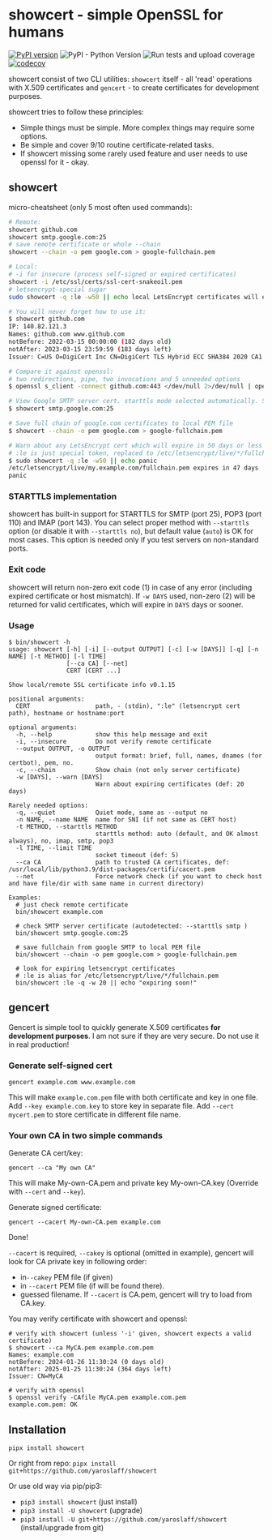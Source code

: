 # showcert - simple OpenSSL for humans

[![PyPI version](https://badge.fury.io/py/showcert.svg)](https://badge.fury.io/py/showcert)
![PyPI - Python Version](https://img.shields.io/pypi/pyversions/showcert)
![Run tests and upload coverage](https://github.com/yaroslaff/showcert/actions/workflows/main.yml/badge.svg)
[![codecov](https://codecov.io/github/yaroslaff/showcert/graph/badge.svg?token=VOACSID3PP)](https://codecov.io/github/yaroslaff/showcert)

showcert consist of two CLI utilities: `showcert` itself - all 'read' operations with X.509 certificates and `gencert` - to create certificates for development purposes.

showcert tries to follow these principles:
- Simple things must be simple. More complex things may require some options. 
- Be simple and cover 9/10 routine certificate-related tasks.
- If showcert missing some rarely used feature and user needs to use openssl for it - okay.


## showcert
micro-cheatsheet (only 5 most often used commands):
~~~bash
# Remote:
showcert github.com
showcert smtp.google.com:25
# save remote certificate or whole --chain
showcert --chain -o pem google.com > google-fullchain.pem

# Local:
# -i for insecure (process self-signed or expired certificates)
showcert -i /etc/ssl/certs/ssl-cert-snakeoil.pem
# letsencrypt-special sugar
sudo showcert -q :le -w50 || echo local LetsEncrypt certificates will expire in less then 50 days
~~~

~~~bash
# You will never forget how to use it:
$ showcert github.com
IP: 140.82.121.3
Names: github.com www.github.com
notBefore: 2022-03-15 00:00:00 (182 days old)
notAfter: 2023-03-15 23:59:59 (183 days left)
Issuer: C=US O=DigiCert Inc CN=DigiCert TLS Hybrid ECC SHA384 2020 CA1

# Compare it against openssl:
# two redirections, pipe, two invocations and 5 unneeded options
$ openssl s_client -connect github.com:443 </dev/null 2>/dev/null | openssl x509 -inform pem -text

# View Google SMTP server cert. starttls mode selected automatically. Same for POP3/IMAP and any simple TLS service
$ showcert smtp.google.com:25

# Save full chain of google.com certificates to local PEM file
$ showcert --chain -o pem google.com > google-fullchain.pem

# Warn about any LetsEncrypt cert which will expire in 50 days or less
# :le is just special token, replaced to /etc/letsencrypt/live/*/fullchain.pem
$ sudo showcert -q :le -w50 || echo panic
/etc/letsencrypt/live/my.example.com/fullchain.pem expires in 47 days
panic
~~~

### STARTTLS implementation
showcert has built-in support for STARTTLS for SMTP (port 25), POP3 (port 110) and IMAP (port 143). You can select proper method with `--starttls` option (or disable it with `--starttls no`), but default value (`auto`) is OK for most cases. This option is needed only if you test servers on non-standard ports.

### Exit code
showcert will return non-zero exit code (1) in case of any error (including expired certificate or host mismatch).
If `-w DAYS` used, non-zero (2) will be returned for valid certificates, which will expire in `DAYS` days or sooner.

### Usage

~~~shell
$ bin/showcert -h
usage: showcert [-h] [-i] [--output OUTPUT] [-c] [-w [DAYS]] [-q] [-n NAME] [-t METHOD] [-l TIME]
                [--ca CA] [--net]
                CERT [CERT ...]

Show local/remote SSL certificate info v0.1.15

positional arguments:
  CERT                  path, - (stdin), ":le" (letsencrypt cert path), hostname or hostname:port

optional arguments:
  -h, --help            show this help message and exit
  -i, --insecure        Do not verify remote certificate
  --output OUTPUT, -o OUTPUT
                        output format: brief, full, names, dnames (for certbot), pem, no.
  -c, --chain           Show chain (not only server certificate)
  -w [DAYS], --warn [DAYS]
                        Warn about expiring certificates (def: 20 days)

Rarely needed options:
  -q, --quiet           Quiet mode, same as --output no
  -n NAME, --name NAME  name for SNI (if not same as CERT host)
  -t METHOD, --starttls METHOD
                        starttls method: auto (default, and OK almost always), no, imap, smtp, pop3
  -l TIME, --limit TIME
                        socket timeout (def: 5)
  --ca CA               path to trusted CA certificates, def: /usr/local/lib/python3.9/dist-packages/certifi/cacert.pem
  --net                 Force network check (if you want to check host and have file/dir with same name in current directory)

Examples:  
  # just check remote certificate
  bin/showcert example.com

  # check SMTP server certificate (autodetected: --starttls smtp )
  bin/showcert smtp.google.com:25

  # save fullchain from google SMTP to local PEM file
  bin/showcert --chain -o pem google.com > google-fullchain.pem
  
  # look for expiring letsencrypt certificates 
  # :le is alias for /etc/letsencrypt/live/*/fullchain.pem 
  bin/showcert :le -q -w 20 || echo "expiring soon!"
~~~

## gencert
Gencert is simple tool to quickly generate X.509 certificates **for development purposes**.
I am not sure if they are very secure. Do not use it in real production!

### Generate self-signed cert
~~~shell
gencert example.com www.example.com
~~~
This will make `example.com.pem` file with both certificate and key in one file. Add `--key example.com.key` to store key in separate file. Add `--cert mycert.pem` to store certificate in different file name.

### Your own CA in two simple commands
Generate CA cert/key:
~~~shell
gencert --ca "My own CA"
~~~
This will make My-own-CA.pem and private key My-own-CA.key (Override with `--cert` and `--key`).

Generate signed certificate:
~~~shell
gencert --cacert My-own-CA.pem example.com
~~~
Done!

`--cacert` is required, `--cakey` is optional (omitted in example), gencert will look for CA private key in following order:
- in`--cakey` PEM file (if given)
- in `--cacert` PEM file (if will be found there). 
- guessed filename. If `--cacert` is CA.pem, gencert will try to load from CA.key.


You may verify certificate with showcert and openssl:
~~~shell
# verify with showcert (unless '-i' given, showcert expects a valid certificate)
$ showcert --ca MyCA.pem example.com.pem
Names: example.com
notBefore: 2024-01-26 11:30:24 (0 days old)
notAfter: 2025-01-25 11:30:24 (364 days left)
Issuer: CN=MyCA

# verify with openssl
$ openssl verify -CAfile MyCA.pem example.com.pem 
example.com.pem: OK
~~~

## Installation
`pipx install showcert`

Or right from repo: `pipx install git+https://github.com/yaroslaff/showcert` 

Or use old way via pip/pip3:
- `pip3 install showcert` (just install)
- `pip3 install -U showcert` (upgrade)
- `pip3 install -U git+https://github.com/yaroslaff/showcert` (install/upgrade from git)
